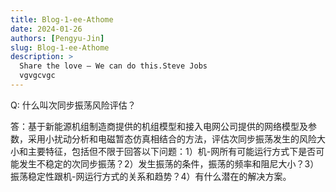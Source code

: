 ```yaml
---
title: Blog-1-ee-Athome
date: 2024-01-26
authors: [Pengyu-Jin]
slug: Blog-1-ee-Athome
description: >
  Share the love – We can do this.Steve Jobs
  vgvgcvgc
---
```


Q: 什么叫次同步振荡风险评估？

答：基于新能源机组制造商提供的机组模型和接入电网公司提供的网络模型及参数，采用小扰动分析和电磁暂态仿真相结合的方法，评估次同步振荡发生的风险大小和主要特征，包括但不限于回答以下问题：1）机-网所有可能运行方式下是否可能发生不稳定的次同步振荡？2）发生振荡的条件，振荡的频率和阻尼大小？3）振荡稳定性跟机-网运行方式的关系和趋势？4）有什么潜在的解决方案。

 
